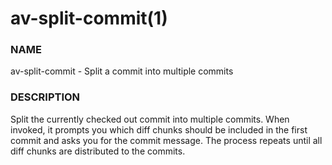 # av-split-commit(1)

### NAME

av-split-commit - Split a commit into multiple commits

### DESCRIPTION

Split the currently checked out commit into multiple commits. When invoked, it prompts you which diff chunks should be included in the first commit and asks you for the commit message. The process repeats until all diff chunks are distributed to the commits.
